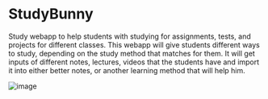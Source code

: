 # StudyBunny
Study webapp to help students with studying for assignments, tests, and projects for different classes. This webapp will give students different ways to study, depending on the study method that matches for them. It will get inputs of different notes, lectures, videos that the students have and import it into either better notes, or another learning method that will help him. 

![image](https://github.com/user-attachments/assets/03a000a3-674f-4e51-a5bc-9b3b404a9df5)

